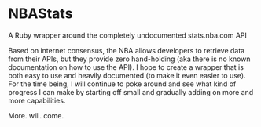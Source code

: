 # NBAStats
A Ruby wrapper around the completely undocumented stats.nba.com API

Based on internet consensus, the NBA allows developers to retrieve data from their APIs, but they provide zero hand-holding (aka there is no known documentation on how to use the API). I hope to create a wrapper that is both easy to use and heavily documented (to make it even easier to use). For the time being, I will continue to poke around and see what kind of progress I can make by starting off small and gradually adding on more and more capabilities.

More. will. come.
